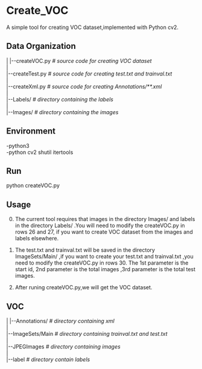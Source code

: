 # Create_VOC

A simple tool for creating VOC dataset,implemented with Python cv2.

Data Organization
-------------
|
|--createVOC.py      *# source code for creating  VOC dataset*                 
|                                                                            
|--createTest.py     *# source code for creating  test.txt and trainval.txt*    <br>
|<br>
|--createXml.py      *# source code for creating Annotations/**.xml*            <br>
|<br>
|--Labels/           *# directory containing the  labels*                       <br>
|<br>
|--Images/           *# directory containing the images*                      <br>

Environment
-------------
-python3 <br>
-python cv2  shutil  itertools <br>

Run
-------------
python createVOC.py

Usage
-------------
0. The current tool requires that images in the directory Images/  and labels in the directory Labels/  .You will need to modify the createVOC.py in rows 26 and 27, if you want to create VOC dataset from the images and labels   elsewhere.

1. The test.txt and trainval.txt will be saved in the directory ImageSets/Main/ ,if you want to create your test.txt and trainval.txt ,you need to modify the createVOC.py in rows 30. The 1st parameter is the start id, 2nd parameter is the total images ,3rd parameter is the total test images.

2. After runing createVOC.py,we will get the VOC dataset.

VOC 
------------
|
|--Annotations/        *# directory containing xml*                             <br>
|                                                                               <br>
|--ImageSets/Main      *# directory containing trainval.txt and test.txt*       <br>
|<br>
|--JPEGImages          *# directory containing images*                            <br>
|<br>
|--label               *# directory contain labels*                               <br>

